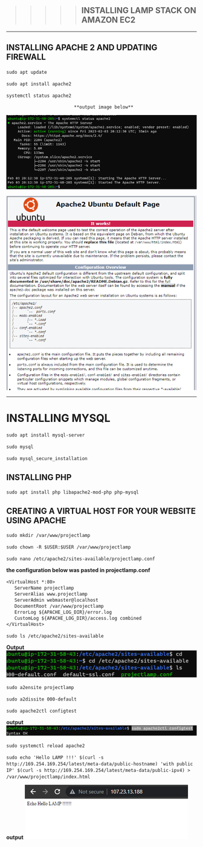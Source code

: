 >>>>> ## INSTALLING LAMP STACK ON AMAZON EC2
----
## INSTALLING APACHE 2 AND UPDATING FIREWALL

`sudo apt update`  

`sudo apt install apache2`

`systemctl status apache2`

                             **output image below**

![Apache_status](Images/APACHE%20STATUS.png)

![Apache_output](./Images/Browser%20Output.png)

-------------------------------

# INSTALLING MYSQL

`sudo apt install mysql-server`

`sudo mysql`

`sudo mysql_secure_installation`

## INSTALLING PHP

`sudo apt install php libapache2-mod-php php-mysql`

## CREATING A VIRTUAL HOST FOR YOUR WEBSITE USING APACHE

`sudo mkdir /var/www/projectlamp`

`sudo chown -R $USER:$USER /var/www/projectlamp`


`sudo nano /etc/apache2/sites-available/projectlamp.conf`

**the configuration  below was pasted in projectlamp.conf**
 ```
 <VirtualHost *:80>
    ServerName projectlamp
    ServerAlias www.projectlamp 
    ServerAdmin webmaster@localhost
    DocumentRoot /var/www/projectlamp
    ErrorLog ${APACHE_LOG_DIR}/error.log
    CustomLog ${APACHE_LOG_DIR}/access.log combined
</VirtualHost>
```

`sudo ls /etc/apache2/sites-available`

**Output**
![site-available](./Images/Sites%20available.PNG)

`sudo a2ensite projectlamp`

`sudo a2dissite 000-default`

`sudo apache2ctl configtest`

**output**
![configTest](./Images/configtest%20output.PNG)

`sudo systemctl reload apache2`

`sudo echo 'Hello LAMP !!!' $(curl -s http://169.254.169.254/latest/meta-data/public-hostname) 'with public IP' $(curl -s http://169.254.169.254/latest/meta-data/public-ipv4) > /var/www/projectlamp/index.html`

**output**
![site_output](Images/Site%20output.png)



